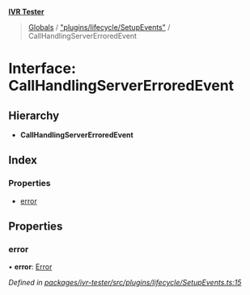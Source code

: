 **[IVR Tester](../README.md)**

> [Globals](../README.md) / ["plugins/lifecycle/SetupEvents"](../modules/_plugins_lifecycle_setupevents_.md) / CallHandlingServerErroredEvent

# Interface: CallHandlingServerErroredEvent

## Hierarchy

* **CallHandlingServerErroredEvent**

## Index

### Properties

* [error](_plugins_lifecycle_setupevents_.callhandlingservererroredevent.md#error)

## Properties

### error

•  **error**: [Error](../classes/_configuration_configurationerror_.configurationerror.md#error)

*Defined in [packages/ivr-tester/src/plugins/lifecycle/SetupEvents.ts:15](https://github.com/SketchingDev/ivr-tester/blob/5493745/packages/ivr-tester/src/plugins/lifecycle/SetupEvents.ts#L15)*
